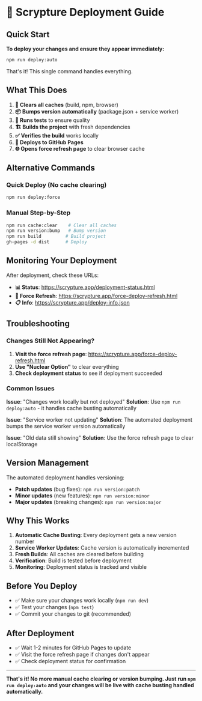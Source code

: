 # 🚀 Scrypture Deployment Guide

## Quick Start

**To deploy your changes and ensure they appear immediately:**

```bash
npm run deploy:auto
```

That's it! This single command handles everything.

## What This Does

1. **🧹 Clears all caches** (build, npm, browser)
2. **📦 Bumps version automatically** (package.json + service worker)
3. **🧪 Runs tests** to ensure quality
4. **🏗️ Builds the project** with fresh dependencies
5. **✅ Verifies the build** works locally
6. **🚀 Deploys to GitHub Pages**
7. **🌐 Opens force refresh page** to clear browser cache

## Alternative Commands

### Quick Deploy (No cache clearing)
```bash
npm run deploy:force
```

### Manual Step-by-Step
```bash
npm run cache:clear    # Clear all caches
npm run version:bump   # Bump version
npm run build         # Build project
gh-pages -d dist      # Deploy
```

## Monitoring Your Deployment

After deployment, check these URLs:

- **📊 Status**: https://scrypture.app/deployment-status.html
- **🧹 Force Refresh**: https://scrypture.app/force-deploy-refresh.html
- **📋 Info**: https://scrypture.app/deploy-info.json

## Troubleshooting

### Changes Still Not Appearing?

1. **Visit the force refresh page**: https://scrypture.app/force-deploy-refresh.html
2. **Use "Nuclear Option"** to clear everything
3. **Check deployment status** to see if deployment succeeded

### Common Issues

**Issue**: "Changes work locally but not deployed"
**Solution**: Use `npm run deploy:auto` - it handles cache busting automatically

**Issue**: "Service worker not updating"
**Solution**: The automated deployment bumps the service worker version automatically

**Issue**: "Old data still showing"
**Solution**: Use the force refresh page to clear localStorage

## Version Management

The automated deployment handles versioning:

- **Patch updates** (bug fixes): `npm run version:patch`
- **Minor updates** (new features): `npm run version:minor`
- **Major updates** (breaking changes): `npm run version:major`

## Why This Works

1. **Automatic Cache Busting**: Every deployment gets a new version number
2. **Service Worker Updates**: Cache version is automatically incremented
3. **Fresh Builds**: All caches are cleared before building
4. **Verification**: Build is tested before deployment
5. **Monitoring**: Deployment status is tracked and visible

## Before You Deploy

- ✅ Make sure your changes work locally (`npm run dev`)
- ✅ Test your changes (`npm test`)
- ✅ Commit your changes to git (recommended)

## After Deployment

- ✅ Wait 1-2 minutes for GitHub Pages to update
- ✅ Visit the force refresh page if changes don't appear
- ✅ Check deployment status for confirmation

---

**That's it! No more manual cache clearing or version bumping. Just run `npm run deploy:auto` and your changes will be live with cache busting handled automatically.** 